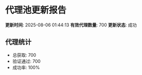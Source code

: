 # 代理池更新报告

**更新时间**: 2025-08-06 01:44:13
**有效代理数量**: 700
**更新状态**:  成功

## 代理统计
- 总获取: 700
- 验证通过: 700
- 成功率: 100%
